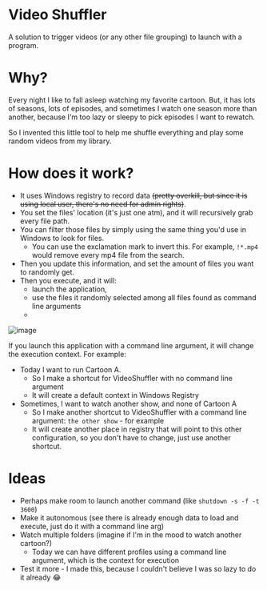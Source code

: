 # Video Shuffler
A solution to trigger videos (or any other file grouping) to launch with a program.

# Why?
Every night I like to fall asleep watching my favorite cartoon. 
But, it has lots of seasons, lots of episodes, and sometimes I watch one season more than another, because I'm too lazy or sleepy to pick episodes I want to rewatch.

So I invented this little tool to help me shuffle everything and play some random videos from my library.

# How does it work?
- It uses Windows registry to record data ~~(pretty overkill, but since it is using local user, there's no need for admin rights)~~.
- You set the files' location (it's just one atm), and it will recursively grab every file path.
- You can filter those files by simply using the same thing you'd use in Windows to look for files.
  - You can use the exclamation mark to invert this. For example, `!*.mp4` would remove every mp4 file from the search.
- Then you update this information, and set the amount of files you want to randomly get.
- Then you execute, and it will:
  - launch the application, 
  - use the files it randomly selected among all files found as command line arguments
  - 
![image](https://user-images.githubusercontent.com/4689962/153950324-d9064966-26b0-465c-8858-7626299dc7a4.png)

If you launch this application with a command line argument, it will change the execution context. For example:
- Today I want to run Cartoon A.
  - So I make a shortcut for VideoShuffler with no command line argument
  - It will create a default context in Windows Registry
- Sometimes, I want to watch another show, and none of Cartoon A
  - So I make another shortcut to VideoShuffler with a command line argument: `the other show` - for example
  - It will create another place in registry that will point to this other configuration, so you don't have to change, just use another shortcut.

# Ideas
- Perhaps make room to launch another command (like `shutdown -s -f -t 3600`)
- Make it autonomous (see there is already enough data to load and execute, just do it with a command line arg)
- Watch multiple folders (imagine if I'm in the mood to watch another cartoon?)
  - Today we can have different profiles using a command line argument, which is the context for execution
- Test it more - I made this, because I couldn't believe I was so lazy to do it already 😂
